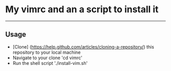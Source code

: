 # My vimrc and an a script to install it #
---------------------------------------------

## Usage

- [Clone] (https://help.github.com/articles/cloning-a-repository/) this repository to your local machine
- Navigate to your clone 'cd vimrc'
- Run the shell script './install-vim.sh'
